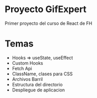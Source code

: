 # Proyecto GifExpert

Primer proyecto del curso de React de FH 

# Temas 

- Hooks => useState, useEffect
- Custom Hooks 
- Fetch Api
- ClassName, clases para CSS
- Archivos Barril
- Estructura del directorio
- Despliegue de aplicacion 
